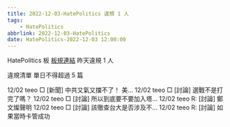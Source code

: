 ```yaml
---
title: 2022-12-03-HatePolitics 違規 1 人
tags:
    - HatePolitics
abbrlink: 2022-12-03-HatePolitics
date: HatePolitics-2022-12-03 12:00:00
---
```

HatePolitics 板 [板規連結](https://www.ptt.cc/bbs/HatePolitics/M.1617115262.A.D60.html)
昨天違規 1 人
<!-- more -->

違規清單
單日不得超過 5 篇

12/02 teeo □ [新聞] 中共又氣又擋不了！ 美…
12/02 teeo □ [討論] 選戰不是打完了嗎？
12/02 teeo □ [討論] 所以到底要不要加入塔…
12/02 teeo R: [討論] 鄭文燦聲明
12/02 teeo □ [討論] 該徹查台大是否涉及不…
12/02 teeo R: [討論] 如果當時卡管成功